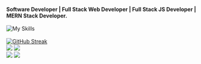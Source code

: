 **Software Developer | Full Stack Web Developer | Full Stack JS Developer | MERN Stack Developer.** 
<br><br>
![My Skills](https://skillicons.dev/icons?i=github,git,linux,vim,bash,html,css,js,ts,react,vue,redux,nextjs,tailwind,bootstrap,materialui,sass,nodejs,express,jest,postman,figma,dotnet,mysql,postgres,mongodb,graphql,firebase,vercel,visualstudio,vscode,c,cs,go,aws,&perline=12)
<br><br>
[![GitHub Streak](https://github-readme-streak-stats.herokuapp.com?user=kore4lyf&theme=react&hide_border=true&border_radius=4&card_width=684)](https://git.io/streak-stats)
<br>
![](http://github-profile-summary-cards.vercel.app/api/cards/most-commit-language?username=kore4lyf&theme=react )
![](http://github-profile-summary-cards.vercel.app/api/cards/repos-per-language?username=kore4lyf&theme=react)
<br>
![](http://github-profile-summary-cards.vercel.app/api/cards/stats?username=kore4lyf&theme=react)
![](http://github-profile-summary-cards.vercel.app/api/cards/productive-time?username=kore4lyf&theme=react&utcOffset=8)
<br>
